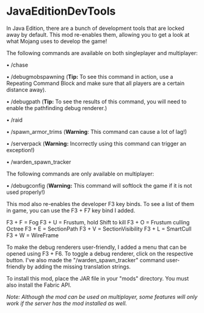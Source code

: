 # JavaEditionDevTools
In Java Edition, there are a bunch of development tools that are locked away by default. This mod re-enables them, allowing you to get a look at what Mojang uses to develop the game!

The following commands are available on both singleplayer and multiplayer:

• /chase

• /debugmobspawning (**Tip:** To see this command in action, use a Repeating Command Block and make sure that all players are a certain distance away).

• /debugpath (**Tip:** To see the results of this command, you will need to enable the pathfinding debug renderer.)

• /raid

• /spawn_armor_trims (**Warning**: This command can cause a lot of lag!)

• /serverpack (**Warning:** Incorrectly using this command can trigger an exception!)

• /warden_spawn_tracker

The following commands are only available on multiplayer:

• /debugconfig (**Warning:** This command will softlock the game if it is not used properly!)

This mod also re-enables the developer F3 key binds. To see a list of them in game, you can use the F3 + F7 key bind I added.

F3 + F = Fog
F3 + U = Frustum, hold Shift to kill
F3 + O = Frustum culling Octree
F3 + E = SectionPath
F3 + V = SectionVisibility
F3 + L = SmartCull
F3 + W = WireFrame

To make the debug renderers user-friendly, I added a menu that can be opened using F3 + F6. To toggle a debug renderer, click on the respective button. I've also made the "/warden_spawn_tracker" command user-friendly by adding the missing translation strings.

To install this mod, place the JAR file in your "mods" directory. You must also install the Fabric API.

*Note: Although the mod can be used on multiplayer, some features will only work if the server has the mod installed as well.*

